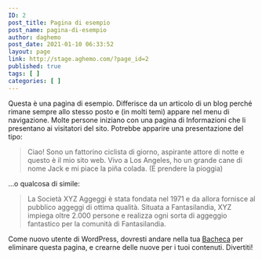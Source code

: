 ```yaml
---
ID: 2
post_title: Pagina di esempio
post_name: pagina-di-esempio
author: daghemo
post_date: 2021-01-10 06:33:52
layout: page
link: http://stage.aghemo.com/?page_id=2
published: true
tags: [ ]
categories: [ ]
---
```

<!-- wp:paragraph -->

Questa è una pagina di esempio. Differisce da un articolo di un blog perché rimane sempre allo stesso posto e (in molti temi) appare nel menu di navigazione. Molte persone iniziano con una pagina di Informazioni che li presentano ai visitatori del sito. Potrebbe apparire una presentazione del tipo:

<!-- /wp:paragraph -->

<!-- wp:quote -->

<blockquote class="wp-block-quote">
  <p>
    Ciao! Sono un fattorino ciclista di giorno, aspirante attore di notte e questo è il mio sito web. Vivo a Los Angeles, ho un grande cane di nome Jack e mi piace la piña colada. (E prendere la pioggia)
  </p>
</blockquote>

<!-- /wp:quote -->

<!-- wp:paragraph -->

...o qualcosa di simile:

<!-- /wp:paragraph -->

<!-- wp:quote -->

<blockquote class="wp-block-quote">
  <p>
    La Società XYZ Aggeggi è stata fondata nel 1971 e da allora fornisce al pubblico aggeggi di ottima qualità. Situata a Fantasilandia, XYZ impiega oltre 2.000 persone e realizza ogni sorta di aggeggio fantastico per la comunità di Fantasilandia.
  </p>
</blockquote>

<!-- /wp:quote -->

<!-- wp:paragraph -->

Come nuovo utente di WordPress, dovresti andare nella tua [Bacheca][1] per eliminare questa pagina, e crearne delle nuove per i tuoi contenuti. Divertiti!

<!-- /wp:paragraph -->

 [1]: http://stage.aghemo.com/wp-admin/